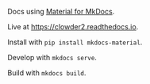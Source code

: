Docs using [Material for MkDocs](https://squidfunk.github.io/mkdocs-material/).

Live at https://clowder2.readthedocs.io.

Install with ```pip install mkdocs-material```.

Develop with ```mkdocs serve```.

Build with ```mkdocs build```.